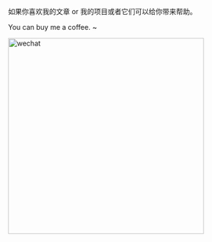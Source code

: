 如果你喜欢我的文章 or 我的项目或者它们可以给你带来帮助。

You can buy me a coffee. ~

<img src="/me/微信赞赏码.jpeg" alt="wechat" width="400" height="400">
